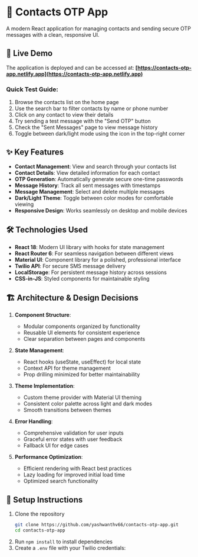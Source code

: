 # 📱 Contacts OTP App

A modern React application for managing contacts and sending secure OTP messages with a clean, responsive UI.

## 🚀 Live Demo

The application is deployed and can be accessed at:
**[https://contacts-otp-app.netlify.app](https://contacts-otp-app.netlify.app)**

### Quick Test Guide:
1. Browse the contacts list on the home page
2. Use the search bar to filter contacts by name or phone number
3. Click on any contact to view their details
4. Try sending a test message with the "Send OTP" button
5. Check the "Sent Messages" page to view message history
6. Toggle between dark/light mode using the icon in the top-right corner

## ✨ Key Features

- **Contact Management**: View and search through your contacts list
- **Contact Details**: View detailed information for each contact
- **OTP Generation**: Automatically generate secure one-time passwords
- **Message History**: Track all sent messages with timestamps
- **Message Management**: Select and delete multiple messages
- **Dark/Light Theme**: Toggle between color modes for comfortable viewing
- **Responsive Design**: Works seamlessly on desktop and mobile devices

## 🛠️ Technologies Used

- **React 18**: Modern UI library with hooks for state management
- **React Router 6**: For seamless navigation between different views
- **Material UI**: Component library for a polished, professional interface
- **Twilio API**: For secure SMS message delivery
- **LocalStorage**: For persistent message history across sessions
- **CSS-in-JS**: Styled components for maintainable styling

## 🏗️ Architecture & Design Decisions

1. **Component Structure**: 
   - Modular components organized by functionality
   - Reusable UI elements for consistent experience
   - Clear separation between pages and components

2. **State Management**: 
   - React hooks (useState, useEffect) for local state
   - Context API for theme management
   - Prop drilling minimized for better maintainability

3. **Theme Implementation**: 
   - Custom theme provider with Material UI theming
   - Consistent color palette across light and dark modes
   - Smooth transitions between themes

4. **Error Handling**: 
   - Comprehensive validation for user inputs
   - Graceful error states with user feedback
   - Fallback UI for edge cases

5. **Performance Optimization**:
   - Efficient rendering with React best practices
   - Lazy loading for improved initial load time
   - Optimized search functionality

## 🔧 Setup Instructions

1. Clone the repository
   ```bash
   git clone https://github.com/yashwanthv66/contacts-otp-app.git
   cd contacts-otp-app
   ```
2. Run `npm install` to install dependencies
3. Create a `.env` file with your Twilio credentials:
